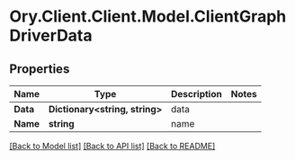 # Ory.Client.Client.Model.ClientGraphDriverData

## Properties

Name | Type | Description | Notes
------------ | ------------- | ------------- | -------------
**Data** | **Dictionary&lt;string, string&gt;** | data | 
**Name** | **string** | name | 

[[Back to Model list]](../README.md#documentation-for-models) [[Back to API list]](../README.md#documentation-for-api-endpoints) [[Back to README]](../README.md)

